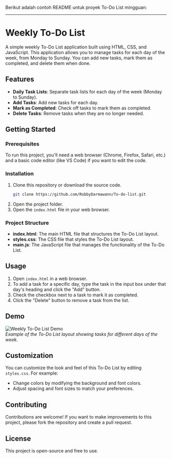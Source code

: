 Berikut adalah contoh README untuk proyek To-Do List mingguan:

---

# Weekly To-Do List

A simple weekly To-Do List application built using HTML, CSS, and JavaScript. This application allows you to manage tasks for each day of the week, from Monday to Sunday. You can add new tasks, mark them as completed, and delete them when done.

## Features

- **Daily Task Lists**: Separate task lists for each day of the week (Monday to Sunday).
- **Add Tasks**: Add new tasks for each day.
- **Mark as Completed**: Check off tasks to mark them as completed.
- **Delete Tasks**: Remove tasks when they are no longer needed.

## Getting Started

### Prerequisites

To run this project, you'll need a web browser (Chrome, Firefox, Safari, etc.) and a basic code editor (like VS Code) if you want to edit the code.

### Installation

1. Clone this repository or download the source code.
   ```bash
   git clone https://github.com/RobbyDarmawann/To-do-list.git
   ```
2. Open the project folder.
3. Open the `index.html` file in your web browser.

### Project Structure

- **index.html**: The main HTML file that structures the To-Do List layout.
- **styles.css**: The CSS file that styles the To-Do List layout.
- **main.js**: The JavaScript file that manages the functionality of the To-Do List.

## Usage

1. Open `index.html` in a web browser.
2. To add a task for a specific day, type the task in the input box under that day's heading and click the "Add" button.
3. Check the checkbox next to a task to mark it as completed.
4. Click the "Delete" button to remove a task from the list.

## Demo

![Weekly To-Do List Demo](https://path-to-screenshot.png)  
*Example of the To-Do List layout showing tasks for different days of the week.*

## Customization

You can customize the look and feel of this To-Do List by editing `styles.css`. For example:
- Change colors by modifying the background and font colors.
- Adjust spacing and font sizes to match your preferences.

## Contributing

Contributions are welcome! If you want to make improvements to this project, please fork the repository and create a pull request.

## License

This project is open-source and free to use.